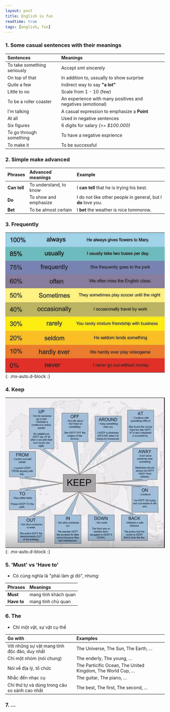 ```yaml
---
layout: post
title: English is fun
readtime: true
tags: [english, fun]
---
```


### 1. Some casual sentences with their meanings

| Sentences | Meanings |
| :------ | :--- |
| To take something seriously | Accept smt sincerely |
| On top of that | In addition to, ussually to show surprise |
| Quite a few | Indirect way to say **"a lot"** |
| Little to no | Scale from 1 - 10 (few) |
| To be a roller coaster | An experience with many positives and negatives (emotional) |
| I'm talking | A casual expression to emphasize a **Point** |
| At all | Used in negative sentences |
| Six figures | 6 digits for salary  _(>= $100.000)_ |
| To go through something | To have a negative exprience |
| To make it | To be successful |


### 2. Simple make advanced

| Phrases | Advanced meanings | Example |
| :------ | :--- | :--- |
| **Can tell** | To understand, to know | I **can tell** that he is trying his best. |
| **Do** | To show and emphasize | I do not like other people in general, but I **do** love you. |
| **Bet** | To be almost certain | I **bet** the weather is nice tommorow. |

### 3. Frequently

![Frequently](/assets/img/frequently.png){: .mx-auto.d-block :}

### 4. Keep

![Keep](/assets/img/keep.png){: .mx-auto.d-block :}

### 5. 'Must' vs 'Have to'

- Có cùng nghĩa là "phải làm gì đó", nhưng: 

| Phrases | Meanings |
| :------ | :--- |
| **Must** | mang tính khách quan |  
| **Have to** | mang tính chủ quan |

### 6. The

- Chỉ một vật, sự vật cụ thể

| Go with | Examples |
| :------ | :--- |
| Với những sự vật mang tính độc đáo, duy nhất | The Universe, The Sun, The Earth, ... |
| Chỉ một nhóm (nói chung) | The enderly, The young, ... |
| Nói về địa lý, tổ chức | The Particific Ocean, The United Kingdom, The World Cup, ... |
| Nhắc đến nhạc cụ | The guitar, The piano, ... |
| Chỉ thứ tự và dùng trong câu so sánh cao nhất | The best, The first, The second, ...

### 7. ...